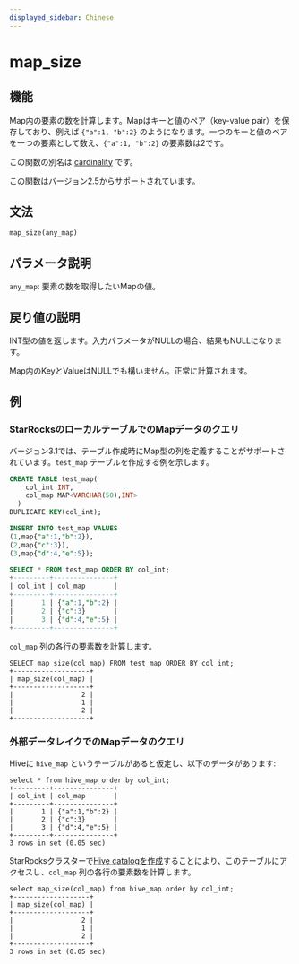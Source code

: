 ```yaml
---
displayed_sidebar: Chinese
---
```


# map_size

## 機能

Map内の要素の数を計算します。Mapはキーと値のペア（key-value pair）を保存しており、例えば `{"a":1, "b":2}` のようになります。一つのキーと値のペアを一つの要素として数え、`{"a":1, "b":2}` の要素数は2です。

この関数の別名は [cardinality](cardinality.md) です。

この関数はバージョン2.5からサポートされています。

## 文法

```Haskell
map_size(any_map)
```

## パラメータ説明

`any_map`: 要素の数を取得したいMapの値。

## 戻り値の説明

INT型の値を返します。入力パラメータがNULLの場合、結果もNULLになります。

Map内のKeyとValueはNULLでも構いません。正常に計算されます。

## 例

### StarRocksのローカルテーブルでのMapデータのクエリ

バージョン3.1では、テーブル作成時にMap型の列を定義することがサポートされています。`test_map` テーブルを作成する例を示します。

```SQL
CREATE TABLE test_map(
    col_int INT,
    col_map MAP<VARCHAR(50),INT>
  )
DUPLICATE KEY(col_int);

INSERT INTO test_map VALUES
(1,map{"a":1,"b":2}),
(2,map{"c":3}),
(3,map{"d":4,"e":5});

SELECT * FROM test_map ORDER BY col_int;
+---------+---------------+
| col_int | col_map       |
+---------+---------------+
|       1 | {"a":1,"b":2} |
|       2 | {"c":3}       |
|       3 | {"d":4,"e":5} |
+---------+---------------+
```

`col_map` 列の各行の要素数を計算します。

```Plain
SELECT map_size(col_map) FROM test_map ORDER BY col_int;
+-------------------+
| map_size(col_map) |
+-------------------+
|                 2 |
|                 1 |
|                 2 |
+-------------------+
```

### 外部データレイクでのMapデータのクエリ

Hiveに `hive_map` というテーブルがあると仮定し、以下のデータがあります:

```Plain
select * from hive_map order by col_int;
+---------+---------------+
| col_int | col_map       |
+---------+---------------+
|       1 | {"a":1,"b":2} |
|       2 | {"c":3}       |
|       3 | {"d":4,"e":5} |
+---------+---------------+
3 rows in set (0.05 sec)
```

StarRocksクラスターで[Hive catalogを作成](../../../data_source/catalog/hive_catalog.md#创建-hive-catalog)することにより、このテーブルにアクセスし、`col_map` 列の各行の要素数を計算します。

```Plaintext
select map_size(col_map) from hive_map order by col_int;
+-------------------+
| map_size(col_map) |
+-------------------+
|                 2 |
|                 1 |
|                 2 |
+-------------------+
3 rows in set (0.05 sec)
```
